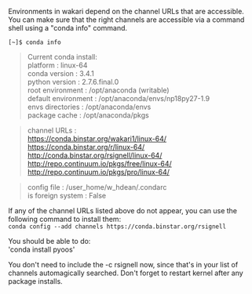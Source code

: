 Environments in wakari depend on the channel URLs that are accessible.  You can make sure that the right channels are accessible via a command shell using a "conda info" command.  
 
`[~]$ conda info`

> Current conda install:  
> platform : linux-64  
> conda version : 3.4.1  
> python version : 2.7.6.final.0  
> root environment : /opt/anaconda  (writable)  
> default environment : /opt/anaconda/envs/np18py27-1.9  
> envs directories : /opt/anaconda/envs  
> package cache : /opt/anaconda/pkgs  

> channel URLs :  
> https://conda.binstar.org/wakari1/linux-64/  
> https://conda.binstar.org/r/linux-64/  
> http://conda.binstar.org/rsignell/linux-64/  
> http://repo.continuum.io/pkgs/free/linux-64/  
> http://repo.continuum.io/pkgs/pro/linux-64/  

> config file : /user_home/w_hdean/.condarc  
> is foreign system : False  

If any of the channel URLs listed above do not appear, you can use the following command to install them:  
`conda config --add channels https://conda.binstar.org/rsignell`


You should be able to do:  
'conda install pyoos'

You don't need to include the -c rsignell now, since that's in your list of channels automagically searched. Don't forget to restart kernel after any package installs.